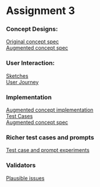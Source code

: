 # Assignment 3

### Concept Designs:

[Original concept spec](deliverables/originalConceptSpec.md)\
[Augmented concept spec](deliverables/augmentedConceptSpec.md)

### User Interaction:

[Sketches](deliverables/sketches.md)\
[User Journey](deliverables/userJourney.md)

### Implementation

[Augmented concept implementation](ScheduleGenerator.ts)\
[Test Cases](ScheduleGenerator-tests.ts)\
[Augmented concept spec](deliverables/augmentedConceptSpec.md)

### Richer test cases and prompts

[Test case and prompt experiments](deliverables/richerTestCasesAndPrompts.md)

### Validators

[Plausible issues](deliverables/plausibleIssues.md)
